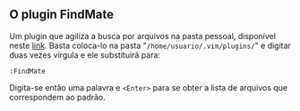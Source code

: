 O plugin FindMate
-----------------

Um plugin que agiliza a busca por arquivos na pasta pessoal,
disponível neste [link](http://snipt.net/voyeg3r/findmate-plugin-for-vim/).
Basta coloca-lo na pasta "`/home/usuario/.vim/plugins/`" e digitar duas vezes
vírgula e ele substituirá para:


    :FindMate


Digita-se então uma palavra e `<Enter>` para se obter a lista de arquivos que
correspondem ao padrão.
